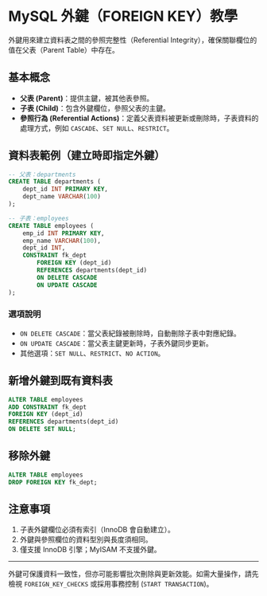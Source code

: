 # MySQL 外鍵（FOREIGN KEY）教學

外鍵用來建立資料表之間的參照完整性（Referential Integrity），確保關聯欄位的值在父表（Parent Table）中存在。

## 基本概念

* **父表 (Parent)**：提供主鍵，被其他表參照。
* **子表 (Child)**：包含外鍵欄位，參照父表的主鍵。
* **參照行為 (Referential Actions)**：定義父表資料被更新或刪除時，子表資料的處理方式，例如 `CASCADE`、`SET NULL`、`RESTRICT`。

## 資料表範例（建立時即指定外鍵）

```sql
-- 父表：departments
CREATE TABLE departments (
    dept_id INT PRIMARY KEY,
    dept_name VARCHAR(100)
);

-- 子表：employees
CREATE TABLE employees (
    emp_id INT PRIMARY KEY,
    emp_name VARCHAR(100),
    dept_id INT,
    CONSTRAINT fk_dept
        FOREIGN KEY (dept_id)
        REFERENCES departments(dept_id)
        ON DELETE CASCADE
        ON UPDATE CASCADE
);
```

### 選項說明

* `ON DELETE CASCADE`：當父表紀錄被刪除時，自動刪除子表中對應紀錄。
* `ON UPDATE CASCADE`：當父表主鍵更新時，子表外鍵同步更新。
* 其他選項：`SET NULL`、`RESTRICT`、`NO ACTION`。

## 新增外鍵到既有資料表

```sql
ALTER TABLE employees
ADD CONSTRAINT fk_dept
FOREIGN KEY (dept_id)
REFERENCES departments(dept_id)
ON DELETE SET NULL;
```

## 移除外鍵

```sql
ALTER TABLE employees
DROP FOREIGN KEY fk_dept;
```

## 注意事項

1. 子表外鍵欄位必須有索引（InnoDB 會自動建立）。
2. 外鍵與參照欄位的資料型別與長度須相同。
3. 僅支援 InnoDB 引擎；MyISAM 不支援外鍵。

---

外鍵可保護資料一致性，但亦可能影響批次刪除與更新效能。如需大量操作，請先檢視 `FOREIGN_KEY_CHECKS` 或採用事務控制 (`START TRANSACTION`)。
